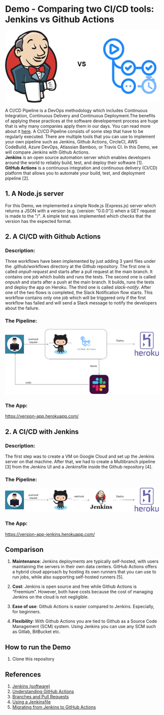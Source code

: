 # Demo - Comparing two CI/CD tools: Jenkins vs Github Actions

![](imgs/jenkins-vs-github-actions.png)

A CI/CD Pipeline is a DevOps methodology which includes Continuous Integration, Continuous Delivery and Continuous Deployment.The benefits of applying these practices at the software developement process are huge that is why many companies apply them in our days. You can read more about it [here](https://www.digitalocean.com/community/tutorials/an-introduction-to-continuous-integration-delivery-and-deployment). 
A CI/CD Pipeline consists of some step that have to be  regularly executed. There are multiple tools that you can use to implement your own pipeline such as Jenkins, Github Actions, CircleCI, AWS CodeBuild, Azure DevOps, Atlassian Bamboo, or Travis CI. In this Demo, we will compare Jenkins with Github Actions. 
<br>
**Jenkins** is an open source automation server which enables developers around the world to reliably build, test, and deploy their software [1].
<br>
**GitHub Actions** is a continuous integration and continuous delivery (CI/CD) platform that allows you to automate your build, test, and deployment pipeline [2].
<br>

## 1. A Node.js server
For this Demo, we implemented a simple Node.js (Express.js) server which returns a JSON with a version (e.g. {version: "0.0.0"}) when a GET request is made to the "/".
A simple test was implemented which checks that the version has the expected format.

## 2. A CI/CD with Github Actions

### Description:
Three workflows have been implemented by just adding 3 yaml files under the .github/workflows directory at the Github repository.
The first one is called *onpull-request* and starts after a pull request at the main branch. It contains one job which builds and runs the tests. The second one is called *onpush* and starts after a push at the main branch. It builds, runs the tests and deploy the app on Heroku. 
The third one is called *slack-notify*. After one of the two flows is completed, the Slack Notification flow starts. This workflow contains only one job which will be triggered only if the first workflow has failed and will send a Slack message to notify the developers about the failure.
### The Pipeline:
![](imgs/pipeline-github-actions.png)
### The App:
https://version-app.herokuapp.com/

## 2. A CI/CD with Jenkins
### Description:
The first step was to create a VM on Google Cloud and set up the Jenkins server on that machine. After that, we had to create a Multibranch pipeline [3] from the Jenkins UI and a Jenkinsfile inside the Github repository [4].
### The Pipeline:
![](imgs/pipeline-jenkins.png)
### The App: 
https://version-app-jenkins.herokuapp.com/
## Comparison

1. **Maintenance**: Jenkins deployments are typically self-hosted, with users maintaining the servers in their own data centers. GitHub Actions offers a hybrid cloud approach by hosting its own runners that you can use to run jobs, while also supporting self-hosted runners [5].

2. **Cost**: Jenkins is open source and free while Github Actions is “Freemium”. However, both have costs because the cost of managing Jenkins on the cloud is not negligible.

3. **Ease of use**: Github Actions is easier compared to Jenkins. Especially, for beginners. 

4. **Flexibility**: With Github Actions you are tied to Github as a Source Code Management (SCM) system. Using Jenkins you can use any SCM such as Gitlab, BitBucket etc.

## How to run the Demo
1. Clone this repository
## References
1. [Jenkins (software)](https://en.wikipedia.org/wiki/Jenkins_(software))
2. [Understanding GitHub Actions](https://docs.github.com/en/actions/learn-github-actions/understanding-github-actions)
3. [Branches and Pull Requests](https://www.jenkins.io/doc/book/pipeline/multibranch/#:~:text=The%20Multibranch%20Pipeline%20project%20type,a%20Jenkinsfile%20in%20source%20control.)
4. [Using a Jenkinsfile ](https://www.jenkins.io/doc/book/pipeline/jenkinsfile/)
5. [Migrating from Jenkins to GitHub Actions](https://docs.github.com/en/actions/migrating-to-github-actions/migrating-from-jenkins-to-github-actions)
